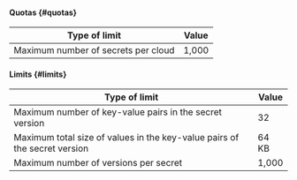 #### Quotas {#quotas}

| Type of limit | Value |
----- | -----
| Maximum number of secrets per cloud | 1,000 |

#### Limits {#limits}

| Type of limit | Value |
----- | -----
| Maximum number of key-value pairs in the secret version | 32 |
| Maximum total size of values in the key-value pairs of the secret version | 64 KB |
| Maximum number of versions per secret | 1,000 |